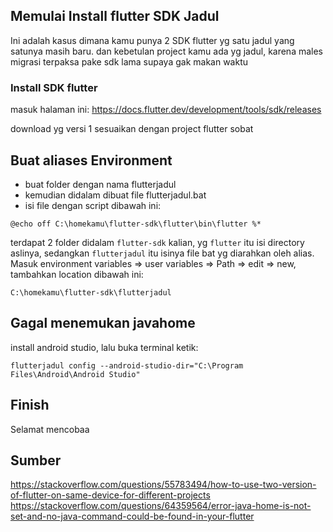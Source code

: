 ## Memulai Install flutter SDK Jadul

Ini adalah kasus dimana kamu punya 2 SDK flutter yg satu jadul yang satunya masih baru. dan kebetulan project kamu ada yg jadul, karena males migrasi terpaksa pake sdk lama supaya gak makan waktu

### Install SDK flutter 

masuk halaman ini: https://docs.flutter.dev/development/tools/sdk/releases

download yg versi 1 sesuaikan dengan project flutter sobat


## Buat aliases Environment

- buat folder dengan nama flutterjadul 
- kemudian didalam dibuat file flutterjadul.bat
- isi file dengan script dibawah ini:

``@echo off
C:\homekamu\flutter-sdk\flutter\bin\flutter %*``

terdapat 2 folder didalam `flutter-sdk` kalian, yg `flutter` itu isi directory aslinya, sedangkan `flutterjadul` itu isinya file bat yg diarahkan oleh alias.
Masuk environment variables => user variables => Path => edit => new, tambahkan location dibawah ini:


`C:\homekamu\flutter-sdk\flutterjadul`

## Gagal menemukan javahome

install android studio, lalu buka terminal ketik:

`flutterjadul config --android-studio-dir="C:\Program Files\Android\Android Studio"`


## Finish

Selamat mencobaa


## Sumber

https://stackoverflow.com/questions/55783494/how-to-use-two-version-of-flutter-on-same-device-for-different-projects
https://stackoverflow.com/questions/64359564/error-java-home-is-not-set-and-no-java-command-could-be-found-in-your-flutter


